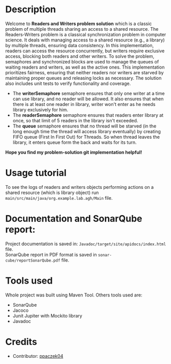 # Description
Welcome to **Readers and Writers problem solution**  which is a classic problem of multiple threads sharing an access to a shared resource.
The Readers-Writers problem is a classical synchronization problem in computer science. It deals with managing access to 
a shared resource (e.g., a library) by multiple threads, ensuring data consistency. In this implementation, readers can 
access the resource concurrently, but writers require exclusive access, blocking both readers and other writers.
To solve the problem, semaphores and synchronized blocks are used to manage the queues of waiting readers and writers, as well as the active ones.
This implementation prioritizes fairness, ensuring that neither readers nor writers are starved by maintaining proper queues and releasing locks as necessary.
The solution also includes unit tests to verify functionality and coverage.

- The **writerSemaphore** semaphore ensures that only one writer at a time can use library, and no reader will be allowed. It also ensures that when there is at least one reader in library, writer won't enter as he needs library exclusively for him. 
- The **readerSemaphore** semaphore ensures that readers enter library at once, so that limit of 5 readers in the library
isn't exceeded.  
- The **queue** semaphore ensures that no thread will be starved (in the long enough time the thread will access library eventually)
by creating FIFO queue (First In First Out) for Threads. So when thread leaves the library, it enters queue form the back and waits for
its turn.

**Hope you find my problem-solution git implementation helpful!**

# Usage tutorial
To see the logs of readers and writers objects performing actions on a shared resource 
(which is library object) run `main/src/main/java/org.example.lab.agh/Main` file.


# Documentation and SonarQube report:
Project documentation is saved in: `Javadoc/target/site/apidocs/index.html` file.  
SonarQube report in PDF format is saved in `sonar-cube/reportSonarQube.pdf` file.

# Tools used
Whole project was built using Maven Tool.
Others tools used are:
- SonarQube
- Jacoco
- Junit Jupiter with Mockito library
- Javadoc

# Credits
- Contributor: [ppaczek04](https://github.com/ppaczek04)
